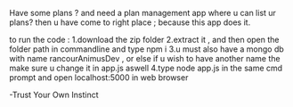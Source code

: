 Have some plans ? and need a plan management app where u can list ur plans? then u have come to right place ; because this app does it.

to run the code :
1.download the zip folder
2.extract it  , and then open the folder path in commandline and type npm i
3.u must also have a mongo db with name rancourAnimusDev , or else if u wish to have another name the make sure u change it in app.js aswell
4.type node app.js in the same cmd prompt and open localhost:5000 in web browser

-Trust Your Own Instinct
